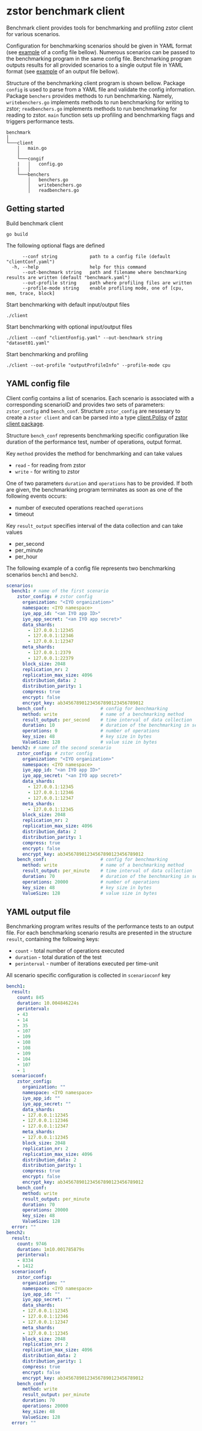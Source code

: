 # zstor benchmark client

Benchmark client provides tools for benchmarking and profiling zstor client for various scenarios.

Configuration for benchmarking scenarios should be given in YAML format (see [example](#yaml-config-file) of a config file bellow). Numerous scenarios can be passed to the benchmarking program in the same config file.
Benchmarking program outputs results for all provided scenarios to a single output file in YAML format (see [example](#yaml-output-file) of an output file bellow). 


Structure of the benchmarking client program is shown bellow. 
Package `config` is used to parse from a YAML file and validate the config information.
Package `benchers` provides methods to run benchmarking. Namely,
`writebenchers.go` implements methods to run benchmarking for writing to zstor;
`readbenchers.go` implements methods to run benchmarking for reading to zstor.
`main` function sets up profiling and benchmarking flags and triggers performance tests.
```
benchmark
│
└───client
    │   main.go
    │
    └───congif 
    |   │   config.go
    |   │   
    └───benchers 
        │   benchers.go
        │   writebenchers.go
        │   readbenchers.go
```

## Getting started

Build benchmark client
```
go build
```

The following optional flags are defined
``` 
      --conf string            path to a config file (default "clientConf.yaml")
  -h, --help                   help for this command
      --out-benchmark string   path and filename where benchmarking results are written (default "benchmark.yaml")
      --out-profile string     path where profiling files are written
      --profile-mode string    enable profiling mode, one of [cpu, mem, trace, block]

```

Start benchmarking with default input/output files
``` 
./client
```

Start benchmarking with optional input/output files
``` 
./client --conf "clientFonfig.yaml" --out-benchmark string "dataset01.yaml"
```

Start benchmarking and profiling
``` 
./client --out-profile "outputProfileInfo" --profile-mode cpu
```

## YAML config file

Client config contains a list of scenarios. 
Each scenario is associated with a corresponding scenarioID and provides two sets of parameters: 
`zstor_config` and `bench_conf`.
Structure `zstor_config` are nessesary to create a `zstor client` and can be parsed into a type [client.Polisy](https://github.com/zero-os/0-stor/blob/master/client/policy.go) of [zstor client package](https://github.com/zero-os/0-stor/tree/master/client). 


Structure `bench_conf` represents benchmarking specific configuration like duration of the performance test, number of operations, output format.

Key `method` provides the method for benchmarking and can take values
 + `read` - for reading from zstor
 + `write` - for writing to zstor

One of two parameters `duration` and `operations` has to be provided. If both are given, the benchmarking program terminates as soon as one of the following events occurs:
 + number of executed operations reached `operations`
 + timeout

 Key `result_output` specifies interval of the data collection and can take values
 + per_second
 + per_minute
 + per_hour

The following example of a config file represents two benchmarking scenarios `bench1` and `bench2`.


``` yaml
scenarios:
  bench1: # name of the first scenario
    zstor_config: # zstor config
      organization: "<IYO organization>"
      namespace: <IYO namespace>
      iyo_app_id: "<an IYO app ID>"
      iyo_app_secret: "<an IYO app secret>"
      data_shards:
        - 127.0.0.1:12345
        - 127.0.0.1:12346
        - 127.0.0.1:12347
      meta_shards:
        - 127.0.0.1:2379
        - 127.0.0.1:22379
      block_size: 2048
      replication_nr: 2
      replication_max_size: 4096
      distribution_data: 2
      distribution_parity: 1
      compress: true
      encrypt: false
      encrypt_key: ab345678901234567890123456789012
    bench_conf:                    # config for benchmarking 
      method: write                # name of a benchmarking method
      result_output: per_second    # time interval of data collection
      duration: 10                 # duration of the benchmarking in seconds
      operations: 0                # number of operations
      key_size: 48                 # key size in bytes
      ValueSize: 128               # value size in bytes
  bench2: # name of the second scenario
    zstor_config: # zstor config
      organization: "<IYO organization>"
      namespace: <IYO namespace>
      iyo_app_id: "<an IYO app ID>"
      iyo_app_secret: "<an IYO app secret>"
      data_shards:
        - 127.0.0.1:12345
        - 127.0.0.1:12346
        - 127.0.0.1:12347
      meta_shards:
        - 127.0.0.1:12345
      block_size: 2048
      replication_nr: 2
      replication_max_size: 4096
      distribution_data: 2
      distribution_parity: 1
      compress: true
      encrypt: false
      encrypt_key: ab345678901234567890123456789012
    bench_conf:                    # config for benchmarking 
      method: write                # name of a benchmarking method
      result_output: per_minute    # time interval of data collection
      duration: 70                 # duration of the benchmarking in seconds
      operations: 20000            # number of operations
      key_size: 48                 # key size in bytes
      ValueSize: 128               # value size in bytes
```

## YAML output file

Benchmarking program writes results of the performance tests to an output file.
For each benchmarking scenario results are presented in the structure `result`, containing the following keys:
  + `count` - total number of operations executed
  + `duration` - total duration of the test
  + `perinterval` - number of iterations executed per time-unit

All scenario specific configuration is collected in `scenarioconf` key

``` yaml
bench1:
  result:
    count: 845
    duration: 10.004846224s
    perinterval:
    - 43
    - 14
    - 35
    - 107
    - 109
    - 108
    - 108
    - 109
    - 104
    - 107
    - 1
  scenarioconf:
    zstor_config:
      organization: ""
      namespace: <IYO namespace>
      iyo_app_id: ""
      iyo_app_secret: ""
      data_shards:
      - 127.0.0.1:12345
      - 127.0.0.1:12346
      - 127.0.0.1:12347
      meta_shards:
      - 127.0.0.1:12345
      block_size: 2048
      replication_nr: 2
      replication_max_size: 4096
      distribution_data: 2
      distribution_parity: 1
      compress: true
      encrypt: false
      encrypt_key: ab345678901234567890123456789012
    bench_conf:
      method: write
      result_output: per_minute
      duration: 70
      operations: 20000
      key_size: 48
      ValueSize: 128
  error: ""
bench2:
  result:
    count: 9746
    duration: 1m10.001785879s
    perinterval:
    - 8334
    - 1412
  scenarioconf:
    zstor_config:
      organization: ""
      namespace: <IYO namespace>
      iyo_app_id: ""
      iyo_app_secret: ""
      data_shards:
      - 127.0.0.1:12345
      - 127.0.0.1:12346
      - 127.0.0.1:12347
      meta_shards:
      - 127.0.0.1:12345
      block_size: 2048
      replication_nr: 2
      replication_max_size: 4096
      distribution_data: 2
      distribution_parity: 1
      compress: true
      encrypt: false
      encrypt_key: ab345678901234567890123456789012
    bench_conf:
      method: write
      result_output: per_minute
      duration: 70
      operations: 20000
      key_size: 48
      ValueSize: 128
  error: ""

```